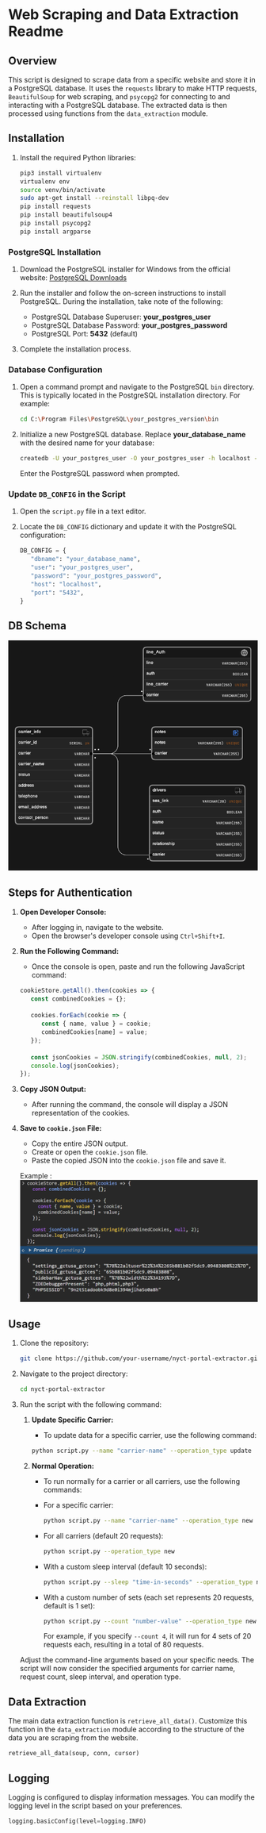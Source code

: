 # Web Scraping and Data Extraction Readme

## Overview

This script is designed to scrape data from a specific website and store it in a PostgreSQL database. It uses the `requests` library to make HTTP requests, `BeautifulSoup` for web scraping, and `psycopg2` for connecting to and interacting with a PostgreSQL database. The extracted data is then processed using functions from the `data_extraction` module.

## Installation

1. Install the required Python libraries:

   ```bash
   pip3 install virtualenv
   virtualenv env
   source venv/bin/activate
   sudo apt-get install --reinstall libpq-dev
   pip install requests
   pip install beautifulsoup4
   pip install psycopg2
   pip install argparse
   ```

### PostgreSQL Installation

1. Download the PostgreSQL installer for Windows from the official website: [PostgreSQL Downloads](https://www.postgresql.org/download/windows/)

2. Run the installer and follow the on-screen instructions to install PostgreSQL. During the installation, take note of the following:

   - PostgreSQL Database Superuser: **your_postgres_user**
   - PostgreSQL Database Password: **your_postgres_password**
   - PostgreSQL Port: **5432** (default)

3. Complete the installation process.

### Database Configuration

1. Open a command prompt and navigate to the PostgreSQL `bin` directory. This is typically located in the PostgreSQL installation directory. For example:

   ```bash
   cd C:\Program Files\PostgreSQL\your_postgres_version\bin
   ```

2. Initialize a new PostgreSQL database. Replace **your_database_name** with the desired name for your database:

   ```bash
   createdb -U your_postgres_user -O your_postgres_user -h localhost -p 5432 your_database_name
   ```

   Enter the PostgreSQL password when prompted.

### Update `DB_CONFIG` in the Script

1. Open the `script.py` file in a text editor.

2. Locate the `DB_CONFIG` dictionary and update it with the PostgreSQL configuration:

   ```python
   DB_CONFIG = {
      "dbname": "your_database_name",
      "user": "your_postgres_user",
      "password": "your_postgres_password",
      "host": "localhost",
      "port": "5432",
   }
   ```

## DB Schema

![DB Schema](./images/image.png)

## Steps for Authentication

1. **Open Developer Console:**
   - After logging in, navigate to the website.
   - Open the browser's developer console using `Ctrl+Shift+I`.

2. **Run the Following Command:**
   - Once the console is open, paste and run the following JavaScript command:

   ```javascript
   cookieStore.getAll().then(cookies => {
      const combinedCookies = {};

      cookies.forEach(cookie => {
         const { name, value } = cookie;
         combinedCookies[name] = value;
      });

      const jsonCookies = JSON.stringify(combinedCookies, null, 2);
      console.log(jsonCookies);
   });
   ```

3. **Copy JSON Output:**
   - After running the command, the console will display a JSON representation of the cookies.

4. **Save to `cookie.json` File:**
   - Copy the entire JSON output.
   - Create or open the `cookie.json` file.
   - Paste the copied JSON into the `cookie.json` file and save it.

   Example :
   ![cookies](./images/image-1.png)

## Usage

1. Clone the repository:

   ```bash
   git clone https://github.com/your-username/nyct-portal-extractor.git
   ```

2. Navigate to the project directory:

   ```bash
   cd nyct-portal-extractor
   ```

3. Run the script with the following command:

   1. **Update Specific Carrier:**
      - To update data for a specific carrier, use the following command:
      ```bash
      python script.py --name "carrier-name" --operation_type update
      ```

   2. **Normal Operation:**
      - To run normally for a carrier or all carriers, use the following commands:
      - For a specific carrier:
         ```bash
         python script.py --name "carrier-name" --operation_type new
         ```
      - For all carriers (default 20 requests):
         ```bash
         python script.py --operation_type new
         ```
      - With a custom sleep interval (default 10 seconds):
         ```bash
         python script.py --sleep "time-in-seconds" --operation_type new
         ```
      - With a custom number of sets (each set represents 20 requests, default is 1 set):
         ```bash
         python script.py --count "number-value" --operation_type new
         ```

         For example, if you specify `--count 4`, it will run for 4 sets of 20 requests each, resulting in a total of 80 requests.

   Adjust the command-line arguments based on your specific needs. The script will now consider the specified arguments for carrier name, request count, sleep interval, and operation type.

## Data Extraction

The main data extraction function is `retrieve_all_data()`. Customize this function in the `data_extraction` module according to the structure of the data you are scraping from the website.

```python
retrieve_all_data(soup, conn, cursor)
```

## Logging

Logging is configured to display information messages. You can modify the logging level in the script based on your preferences.

   ```python
   logging.basicConfig(level=logging.INFO)
   ```
